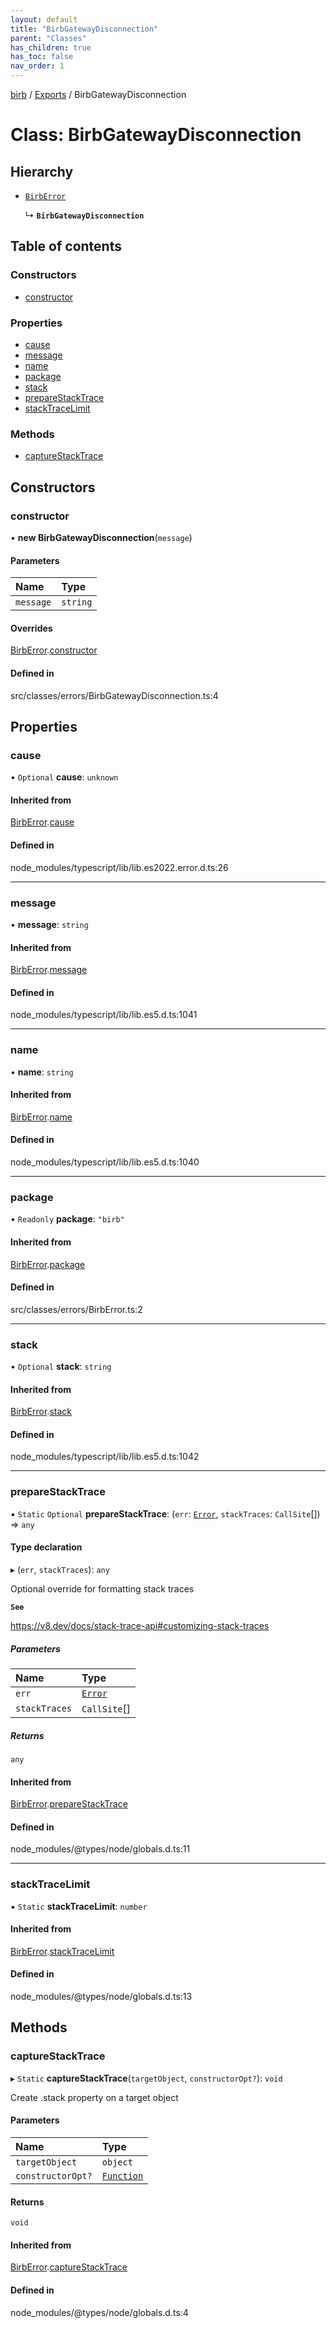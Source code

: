 ```yaml
---
layout: default
title: "BirbGatewayDisconnection"
parent: "Classes"
has_children: true
has_toc: false
nav_order: 1
---
```


[birb](README.md) / [Exports](modules.md) / BirbGatewayDisconnection

# Class: BirbGatewayDisconnection

## Hierarchy

- [`BirbError`](BirbError.md)

  ↳ **`BirbGatewayDisconnection`**

## Table of contents

### Constructors

- [constructor](BirbGatewayDisconnection.md#constructor)

### Properties

- [cause](BirbGatewayDisconnection.md#cause)
- [message](BirbGatewayDisconnection.md#message)
- [name](BirbGatewayDisconnection.md#name)
- [package](BirbGatewayDisconnection.md#package)
- [stack](BirbGatewayDisconnection.md#stack)
- [prepareStackTrace](BirbGatewayDisconnection.md#preparestacktrace)
- [stackTraceLimit](BirbGatewayDisconnection.md#stacktracelimit)

### Methods

- [captureStackTrace](BirbGatewayDisconnection.md#capturestacktrace)

## Constructors

### constructor

• **new BirbGatewayDisconnection**(`message`)

#### Parameters

| Name | Type |
| :------ | :------ |
| `message` | `string` |

#### Overrides

[BirbError](BirbError.md).[constructor](BirbError.md#constructor)

#### Defined in

src/classes/errors/BirbGatewayDisconnection.ts:4

## Properties

### cause

• `Optional` **cause**: `unknown`

#### Inherited from

[BirbError](BirbError.md).[cause](BirbError.md#cause)

#### Defined in

node_modules/typescript/lib/lib.es2022.error.d.ts:26

___

### message

• **message**: `string`

#### Inherited from

[BirbError](BirbError.md).[message](BirbError.md#message)

#### Defined in

node_modules/typescript/lib/lib.es5.d.ts:1041

___

### name

• **name**: `string`

#### Inherited from

[BirbError](BirbError.md).[name](BirbError.md#name)

#### Defined in

node_modules/typescript/lib/lib.es5.d.ts:1040

___

### package

• `Readonly` **package**: ``"birb"``

#### Inherited from

[BirbError](BirbError.md).[package](BirbError.md#package)

#### Defined in

src/classes/errors/BirbError.ts:2

___

### stack

• `Optional` **stack**: `string`

#### Inherited from

[BirbError](BirbError.md).[stack](BirbError.md#stack)

#### Defined in

node_modules/typescript/lib/lib.es5.d.ts:1042

___

### prepareStackTrace

▪ `Static` `Optional` **prepareStackTrace**: (`err`: [`Error`]( https://developer.mozilla.org/en-US/docs/Web/JavaScript/Reference/Global_Objects/Error ), `stackTraces`: `CallSite`[]) => `any`

#### Type declaration

▸ (`err`, `stackTraces`): `any`

Optional override for formatting stack traces

**`See`**

https://v8.dev/docs/stack-trace-api#customizing-stack-traces

##### Parameters

| Name | Type |
| :------ | :------ |
| `err` | [`Error`]( https://developer.mozilla.org/en-US/docs/Web/JavaScript/Reference/Global_Objects/Error ) |
| `stackTraces` | `CallSite`[] |

##### Returns

`any`

#### Inherited from

[BirbError](BirbError.md).[prepareStackTrace](BirbError.md#preparestacktrace)

#### Defined in

node_modules/@types/node/globals.d.ts:11

___

### stackTraceLimit

▪ `Static` **stackTraceLimit**: `number`

#### Inherited from

[BirbError](BirbError.md).[stackTraceLimit](BirbError.md#stacktracelimit)

#### Defined in

node_modules/@types/node/globals.d.ts:13

## Methods

### captureStackTrace

▸ `Static` **captureStackTrace**(`targetObject`, `constructorOpt?`): `void`

Create .stack property on a target object

#### Parameters

| Name | Type |
| :------ | :------ |
| `targetObject` | `object` |
| `constructorOpt?` | [`Function`]( https://developer.mozilla.org/en-US/docs/Web/JavaScript/Reference/Global_Objects/Function ) |

#### Returns

`void`

#### Inherited from

[BirbError](BirbError.md).[captureStackTrace](BirbError.md#capturestacktrace)

#### Defined in

node_modules/@types/node/globals.d.ts:4
